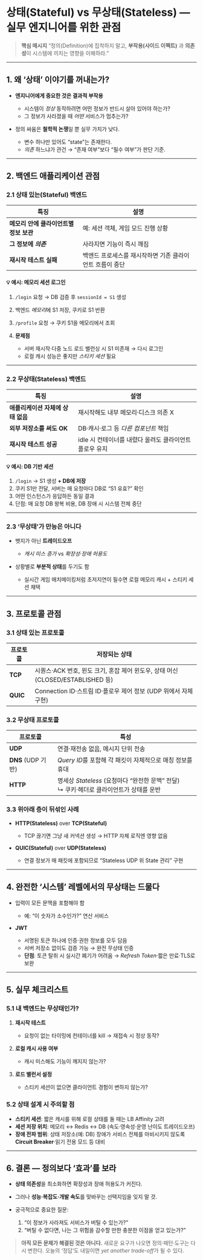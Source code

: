 # 상태(Stateful) vs 무상태(Stateless) — 실무 엔지니어를 위한 관점

> **핵심 메시지**
> “정의(Definition)에 집착하지 말고, **부작용(사이드 이펙트)** 과 **의존성**이 시스템에 끼치는 영향을 이해하라.”

---

## 1. 왜 ‘상태’ 이야기를 꺼내는가?

* **엔지니어에게 중요한 것은 결과적 부작용**

  * 시스템이 *정상* 동작하려면 어떤 정보가 반드시 살아 있어야 하는가?
  * 그 정보가 사라졌을 때 *어떤* 서비스가 멈추는가?
* 정의 싸움은 **철학적 논쟁**일 뿐 실무 가치가 낮다.

  * 변수 하나만 있어도 “state”는 존재한다.
  * *의존* 하느냐가 관건 → “존재 여부”보다 “필수 여부”가 판단 기준.

---

## 2. 백엔드 애플리케이션 관점

### 2.1 상태 있는(Stateful) 백엔드

| 특징                      | 설명                              |
| ----------------------- | ------------------------------- |
| **메모리 안에 클라이언트별 정보 보관** | 예: 세션 객체, 게임 모드 진행 상황           |
| **그 정보에 *의존***          | 사라지면 기능이 즉시 깨짐                  |
| **재시작 테스트 실패**          | 백엔드 프로세스를 재시작하면 기존 클라이언트 흐름이 중단 |

#### 💡 예시: 메모리 세션 로그인

1. `/login` 요청 → DB 검증 후 `sessionId = S1` 생성
2. 백엔드 *메모리*에 S1 저장, 쿠키로 S1 반환
3. `/profile` 요청 → 쿠키 S1을 메모리에서 조회
4. **문제점**

   * 서버 재시작·다중 노드 로드 밸런싱 시 S1 미존재 → 다시 로그인
   * 로컬 캐시 성능은 좋지만 *스티키 세션* 필요

---

### 2.2 무상태(Stateless) 백엔드

| 특징                   | 설명                                |
| -------------------- | --------------------------------- |
| **애플리케이션 자체에 상태 없음** | 재시작해도 내부 메모리·디스크 의존 X             |
| **외부 저장소를 써도 OK**    | DB·캐시·로그 등 *다른 컴포넌트* 책임           |
| **재시작 테스트 성공**       | idle 시 컨테이너를 내렸다 올려도 클라이언트 플로우 유지 |

#### 💡 예시: DB 기반 세션

1. `/login` → S1 생성 **+ DB에 저장**
2. 쿠키 S1만 전달, 서버는 매 요청마다 DB로 “S1 유효?” 확인
3. 어떤 인스턴스가 응답하든 동일 결과
4. 단점: 매 요청 DB 왕복 비용, DB 장애 시 시스템 전체 중단

---

### 2.3 ‘무상태’가 만능은 아니다

* 뱃지가 아닌 **트레이드오프**

  * *캐시 미스 증가* vs *확장성·장애 허용도*
* 상황별로 **부분적 상태**를 두기도 함

  * 실시간 게임 매치메이킹처럼 초저지연이 필수면 로컬 메모리 캐시 + 스티키 세션 채택

---

## 3. 프로토콜 관점

### 3.1 상태 있는 프로토콜

| 프로토콜     | 저장되는 상태                                                   |
| -------- | --------------------------------------------------------- |
| **TCP**  | 시퀀스·ACK 번호, 윈도 크기, 혼잡 제어 윈도우, 상태 머신(CLOSED/ESTABLISHED 등) |
| **QUIC** | Connection ID·스트림 ID·플로우 제어 정보 (UDP 위에서 자체 구현)            |

### 3.2 무상태 프로토콜

| 프로토콜             | 특성                                                            |
| ---------------- | ------------------------------------------------------------- |
| **UDP**          | 연결·재전송 없음, 메시지 단위 전송                                          |
| **DNS** (UDP 기반) | *Query ID*를 포함해 각 패킷이 자체적으로 매칭 정보를 휴대                         |
| **HTTP**         | 명세상 *Stateless* (요청마다 “완전한 문맥” 전달) <br>↳ 쿠키·헤더로 클라이언트가 상태를 운반 |

### 3.3 위아래 층이 뒤섞인 사례

* **HTTP(Stateless)** over **TCP(Stateful)**

  * TCP 끊기면 그냥 새 커넥션 생성 → HTTP 자체 로직엔 영향 없음
* **QUIC(Stateful)** over **UDP(Stateless)**

  * 연결 정보가 매 패킷에 포함되므로 “Stateless UDP 위 State 관리” 구현

---

## 4. 완전한 ‘시스템’ 레벨에서의 무상태는 드물다

* 입력이 모든 문맥을 포함해야 함

  * 예: “이 숫자가 소수인가?” 연산 서비스
* **JWT**

  * 서명된 토큰 하나에 인증·권한 정보를 모두 담음
  * 서버 저장소 없이도 검증 가능 → 완전 무상태 인증
  * **단점**: 토큰 탈취 시 실시간 폐기가 어려움 → *Refresh Token*·짧은 만료·TLS로 보완

---

## 5. 실무 체크리스트

### 5.1 내 백엔드는 무상태인가?

1. **재시작 테스트**

   * 요청이 없는 타이밍에 컨테이너를 kill → 재접속 시 정상 동작?
2. **로컬 캐시 사용 여부**

   * 캐시 미스해도 기능이 깨지지 않는가?
3. **로드 밸런서 설정**

   * 스티키 세션이 없으면 클라이언트 경험이 변하지 않는가?

### 5.2 상태 설계 시 주의할 점

* **스티키 세션**: 짧은 캐시를 위해 로컬 상태를 둘 때는 LB Affinity 고려
* **세션 저장 위치**: 메모리 ↔ Redis ↔ DB (속도·영속성·운영 난이도 트레이드오프)
* **장애 전파 범위**: 상태 저장소(예: DB) 장애가 서비스 전체를 마비시키지 않도록 **Circuit Breaker**·읽기 전용 모드 등 대비

---

## 6. 결론 — 정의보다 ‘효과’를 보라

* **상태 의존성**을 최소화하면 확장성과 장애 허용도가 커진다.
* 그러나 **성능·복잡도·개발 속도**를 맞바꾸는 선택지임을 잊지 말 것.
* 궁극적으로 중요한 질문:

  1. “이 정보가 사라져도 서비스가 버틸 수 있는가?”
  2. “버틸 수 없다면, 나는 그 위험을 감수할 만한 충분한 이점을 얻고 있는가?”

> **아직 모든 문제가 해결된 것은 아니다.**
> 새로운 요구가 나오면 정의·패턴·도구는 다시 변한다.
> 오늘의 ‘정답’도 내일이면 *yet another trade-off*가 될 수 있다.
